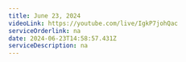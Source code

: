 ```yaml
---
title: June 23, 2024
videoLink: https://youtube.com/live/IgkP7johQac
serviceOrderlink: na
date: 2024-06-23T14:58:57.431Z
serviceDescription: n﻿a
---
```

